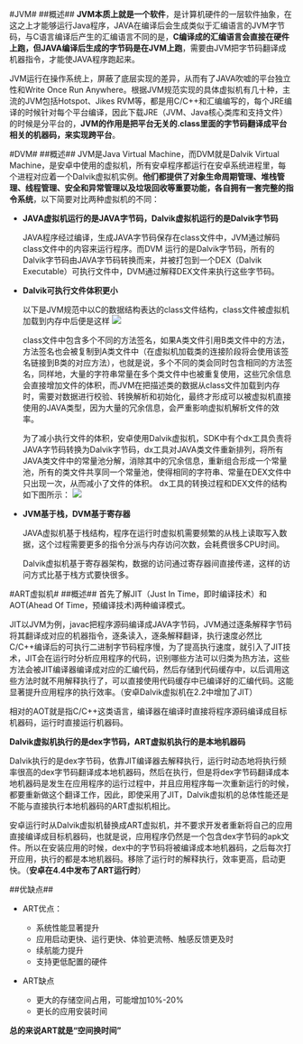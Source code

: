 #JVM#
##概述##
**JVM本质上就是一个软件**，是计算机硬件的一层软件抽象，在这之上才能够运行Java程序，JAVA在编译后会生成类似于汇编语言的JVM字节码，与C语言编译后产生的汇编语言不同的是，**C编译成的汇编语言会直接在硬件上跑，但JAVA编译后生成的字节码是在JVM上跑**，需要由JVM把字节码翻译成机器指令，才能使JAVA程序跑起来。

JVM运行在操作系统上，屏蔽了底层实现的差异，从而有了JAVA吹嘘的平台独立性和Write Once Run Anywhere。根据JVM规范实现的具体虚拟机有几十种，主流的JVM包括Hotspot、Jikes RVM等，都是用C/C++和汇编编写的，每个JRE编译的时候针对每个平台编译，因此下载JRE（JVM、Java核心类库和支持文件）的时候是分平台的，**JVM的作用是把平台无关的.class里面的字节码翻译成平台相关的机器码，来实现跨平台**。

#DVM#
##概述##
JVM是Java Virtual Machine，而DVM就是Dalvik Virtual Machine，是安卓中使用的虚拟机，所有安卓程序都运行在安卓系统进程里，每个进程对应着一个Dalvik虚拟机实例。**他们都提供了对象生命周期管理、堆栈管理、线程管理、安全和异常管理以及垃圾回收等重要功能，各自拥有一套完整的指令系统**，以下简要对比两种虚拟机的不同：

- **JAVA虚拟机运行的是JAVA字节码，Dalvik虚拟机运行的是Dalvik字节码**

	JAVA程序经过编译，生成JAVA字节码保存在class文件中，JVM通过解码class文件中的内容来运行程序。而DVM
	运行的是Dalvik字节码，所有的Dalvik字节码由JAVA字节码转换而来，并被打包到一个DEX（Dalvik Executable）可执行文件中，DVM通过解释DEX文件来执行这些字节码。

- **Dalvik可执行文件体积更小**

	以下是JVM规范中以C的数据结构表达的class文件结构，class文件被虚拟机加载到内存中后便是这样
![](http://img.blog.csdn.net/20151231114022450?watermark/2/text/aHR0cDovL2Jsb2cuY3Nkbi5uZXQv/font/5a6L5L2T/fontsize/400/fill/I0JBQkFCMA==/dissolve/70/gravity/Center)

	class文件中包含多个不同的方法签名，如果A类文件引用B类文件中的方法，方法签名也会被复制到A类文件中（在虚拟机加载类的连接阶段将会使用该签名链接到B类的对应方法），也就是说，多个不同的类会同时包含相同的方法签名，同样地，大量的字符串常量在多个类文件中也被重复使用，这些冗余信息会直接增加文件的体积，而JVM在把描述类的数据从class文件加载到内存时，需要对数据进行校验、转换解析和初始化，最终才形成可以被虚拟机直接使用的JAVA类型，因为大量的冗余信息，会严重影响虚拟机解析文件的效率。

	为了减小执行文件的体积，安卓使用Dalvik虚拟机，SDK中有个dx工具负责将JAVA字节码转换为Dalvik字节码，dx工具对JAVA类文件重新排列，将所有JAVA类文件中的常量池分解，消除其中的冗余信息，重新组合形成一个常量池，所有的类文件共享同一个常量池，使得相同的字符串、常量在DEX文件中只出现一次，从而减小了文件的体积。
	dx工具的转换过程和DEX文件的结构如下图所示：
![](http://img.blog.csdn.net/20151231114039244?watermark/2/text/aHR0cDovL2Jsb2cuY3Nkbi5uZXQv/font/5a6L5L2T/fontsize/400/fill/I0JBQkFCMA==/dissolve/70/gravity/Center)

- **JVM基于栈，DVM基于寄存器**

	JAVA虚拟机基于栈结构，程序在运行时虚拟机需要频繁的从栈上读取写入数据，这个过程需要更多的指令分派与内存访问次数，会耗费很多CPU时间。

	Dalvik虚拟机基于寄存器架构，数据的访问通过寄存器间直接传递，这样的访问方式比基于栈方式要快很多。

#ART虚拟机#
##概述##
首先了解JIT（Just In Time，即时编译技术）和AOT(Ahead Of Time，预编译技术)两种编译模式。

JIT以JVM为例，javac把程序源码编译成JAVA字节码，JVM通过逐条解释字节码将其翻译成对应的机器指令，逐条读入，逐条解释翻译，执行速度必然比C/C++编译后的可执行二进制字节码程序慢，为了提高执行速度，就引入了JIT技术，JIT会在运行时分析应用程序的代码，识别哪些方法可以归类为热方法，这些方法会被JIT编译器编译成对应的汇编代码，然后存储到代码缓存中，以后调用这些方法时就不用解释执行了，可以直接使用代码缓存中已编译好的汇编代码。这能显著提升应用程序的执行效率。（安卓Dalvik虚拟机在2.2中增加了JIT）

相对的AOT就是指C/C++这类语言，编译器在编译时直接将程序源码编译成目标机器码，运行时直接运行机器码。

**Dalvik虚拟机执行的是dex字节码，ART虚拟机执行的是本地机器码**

Dalvik执行的是dex字节码，依靠JIT编译器去解释执行，运行时动态地将执行频率很高的dex字节码翻译成本地机器码，然后在执行，但是将dex字节码翻译成本地机器码是发生在应用程序的运行过程中，并且应用程序每一次重新运行的时候，都要重新做这个翻译工作，因此，即使采用了JIT，Dalvik虚拟机的总体性能还是不能与直接执行本地机器码的ART虚拟机相比。

安卓运行时从Dalvik虚拟机替换成ART虚拟机，并不要求开发者重新将自己的应用直接编译成目标机器码，也就是说，应用程序仍然是一个包含dex字节码的apk文件。所以在安装应用的时候，dex中的字节码将被编译成本地机器码，之后每次打开应用，执行的都是本地机器码。移除了运行时的解释执行，效率更高，启动更快。（**安卓在4.4中发布了ART运行时**）

##优缺点##
- ART优点：
	- 系统性能显著提升
	- 应用启动更快、运行更快、体验更流畅、触感反馈更及时
	- 续航能力提升
	- 支持更低配置的硬件

- ART缺点
	- 更大的存储空间占用，可能增加10%-20%
	- 更长的应用安装时间

**总的来说ART就是“空间换时间”**

